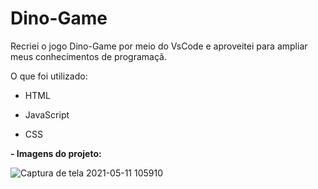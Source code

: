 # Dino-Game

Recriei o jogo Dino-Game por meio do VsCode e aproveitei para ampliar meus conhecimentos de programaçã.

O que foi utilizado:

- HTML

- JavaScript

- CSS

**- Imagens  do projeto:**

![Captura de tela 2021-05-11 105910]()
